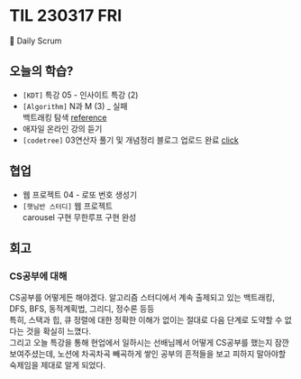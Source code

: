 # TIL 230317 FRI

🧸 Daily Scrum

## 오늘의 학습?

- `[KDT]` 특강 05 - 인사이트 특강 (2)
- `[Algorithm]` N과 M (3) \_ 실패\
  백트래킹 탐색 [reference](https://chanhuiseok.github.io/posts/algo-23/)
- 애자일 온라인 강의 듣기
- `[codetree]` 03연산자 풀기 및 개념정리
  블로그 업로드 완료 [click](https://doll2gom.tistory.com/)

## 협업

- 웹 프로젝트 04 - 로또 번호 생성기
- `[햇님반 스터디]` 웹 프로젝트\
  carousel 구현 무한루프 구현 완성

## 회고

### CS공부에 대해

CS공부를 어떻게든 해야겠다. 알고리즘 스터디에서 계속 출제되고 있는 백트래킹, DFS, BFS, 동적계획법, 그리디, 정수론 등등\
특히, 스택과 힙, 큐 정렬에 대한 정확한 이해가 없이는 절대로 다음 단계로 도약할 수 없다는 것을 확실히 느꼈다.\
그리고 오늘 특강을 통해 현업에서 일하시는 선배님께서 어떻게 CS공부를 했는지 잠깐 보여주셨는데, 노션에 차곡차곡 빼곡하게 쌓인 공부의 흔적들을 보고 피하지 말아야할 숙제임을 제대로 알게 되었다.
